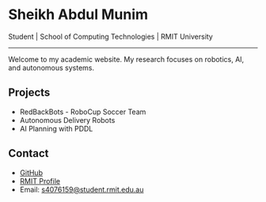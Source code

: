 # Sheikh Abdul Munim

Student | School of Computing Technologies | RMIT University

---

Welcome to my academic website. My research focuses on robotics, AI, and autonomous systems.

## Projects

- RedBackBots - RoboCup Soccer Team  
- Autonomous Delivery Robots  
- AI Planning with PDDL  

## Contact

- [GitHub](https://github.com/sheikhmunim)  
- [RMIT Profile](https://www.rmit.edu.au)  
- Email: s4076159@student.rmit.edu.au  
